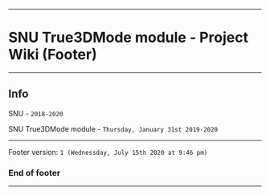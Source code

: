 
***

# SNU True3DMode module - Project Wiki (Footer)

***

## Info

SNU - `2018-2020`

SNU True3DMode module - `Thursday, January 31st 2019-2020`

***

Footer version: `1 (Wednessday, July 15th 2020 at 9:46 pm)`

### End of footer

***
